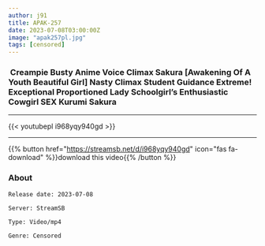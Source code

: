 ```yaml
---
author: j91
title: APAK-257
date: 2023-07-08T03:00:00Z
image: "apak257pl.jpg"
tags: [censored]
---
```


###  Creampie Busty Anime Voice Climax Sakura [Awakening Of A Youth Beautiful Girl] Nasty Climax Student Guidance Extreme! Exceptional Proportioned Lady Schoolgirl’s Enthusiastic Cowgirl SEX Kurumi Sakura
___

{{< youtubepl i968yqy940gd >}}
___

{{% button href="https://streamsb.net/d/i968yqy940gd" icon="fas fa-download" %}}download this video{{% /button %}}
### About

`Release date: 2023-07-08`

`Server: StreamSB`

`Type: Video/mp4`

`Genre:	Censored`